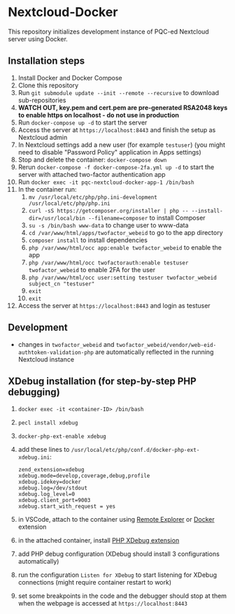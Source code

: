 # Nextcloud-Docker

This repository initializes development instance of PQC-ed Nextcloud server using Docker.

## Installation steps

1. Install Docker and Docker Compose
1. Clone this repository
1. Run `git submodule update --init --remote --recursive` to download sub-repositories
1. **WATCH OUT, key.pem and cert.pem are pre-generated RSA2048 keys to enable https on localhost - do not use in production**
1. Run `docker-compose up -d` to start the server
1. Access the server at `https://localhost:8443` and finish the setup as Nextcloud admin
1. In Nextcloud settings add a new user (for example `testuser`) (you might need to disable "Password Policy" application in Apps settings)
1. Stop and delete the container: `docker-compose down`
1. Rerun `docker-compose -f docker-compose-2fa.yml up -d` to start the server with attached two-factor authentication app
1. Run `docker exec -it pqc-nextcloud-docker-app-1 /bin/bash`
1. In the container run:
   1. `mv /usr/local/etc/php/php.ini-development /usr/local/etc/php/php.ini`
   1. `curl -sS https://getcomposer.org/installer | php -- --install-dir=/usr/local/bin --filename=composer` to install Composer
   1. `su -s /bin/bash www-data` to change user to www-data
   1. `cd /var/www/html/apps/twofactor_webeid` to go to the app directory
   1. `composer install` to install dependencies
   1. `php /var/www/html/occ app:enable twofactor_webeid` to enable the app
   1. `php /var/www/html/occ twofactorauth:enable testuser twofactor_webeid` to enable 2FA for the user
   1. `php /var/www/html/occ user:setting testuser twofactor_webeid subject_cn "testuser"`
   1. `exit`
   1. `exit`
1. Access the server at `https://localhost:8443` and login as testuser

## Development

- changes in `twofactor_webeid` and `twofactor_webeid/vendor/web-eid-authtoken-validation-php` are automatically reflected in the running Nextcloud instance

## XDebug installation (for step-by-step PHP debugging)

1. `docker exec -it <container-ID> /bin/bash`
1. `pecl install xdebug`
1. `docker-php-ext-enable xdebug`
1. add these lines to `/usr/local/etc/php/conf.d/docker-php-ext-xdebug.ini`:

   ```
   zend_extension=xdebug
   xdebug.mode=develop,coverage,debug,profile
   xdebug.idekey=docker
   xdebug.log=/dev/stdout
   xdebug.log_level=0
   xdebug.client_port=9003
   xdebug.start_with_request = yes
   ```

1. in VSCode, attach to the container using [Remote Explorer](https://marketplace.visualstudio.com/items?itemName=xdebug.php-debug) or [Docker](https://marketplace.visualstudio.com/items?itemName=ms-azuretools.vscode-docker) extension
1. in the attached container, install [PHP XDebug extension](https://marketplace.visualstudio.com/items?itemName=xdebug.php-debug)
1. add PHP debug configuration (XDebug should install 3 configurations automatically)
1. run the configuration `Listen for XDebug` to start listening for XDebug connections (might require container restart to work)
1. set some breakpoints in the code and the debugger should stop at them when the webpage is accessed at `https://localhost:8443`

